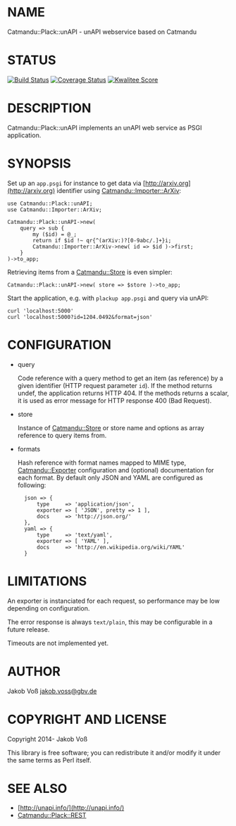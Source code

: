 # NAME

Catmandu::Plack::unAPI - unAPI webservice based on Catmandu

# STATUS

[![Build Status](https://travis-ci.org/gbv/Catmandu-Plack-unAPI.png)](https://travis-ci.org/gbv/Catmandu-Plack-unAPI)
[![Coverage Status](https://coveralls.io/repos/gbv/Catmandu-Plack-unAPI/badge.png?branch=devel)](https://coveralls.io/r/gbv/Catmandu-Plack-unAPI?branch=devel)
[![Kwalitee Score](http://cpants.cpanauthors.org/dist/Catmandu-Plack-unAPI.png)](http://cpants.cpanauthors.org/dist/Catmandu-Plack-unAPI)

# DESCRIPTION

Catmandu::Plack::unAPI implements an unAPI web service as PSGI application.

# SYNOPSIS

Set up an `app.psgi` for instance to get data via [http://arxiv.org](http://arxiv.org)
identifier using [Catmandu::Importer::ArXiv](https://metacpan.org/pod/Catmandu::Importer::ArXiv):

    use Catmandu::Plack::unAPI;
    use Catmandu::Importer::ArXiv;

    Catmandu::Plack::unAPI->new(
        query => sub {
            my ($id) = @_;
            return if $id !~ qr{^(arXiv:)?[0-9abc/.]+}i;
            Catmandu::Importer::ArXiv->new( id => $id )->first;
        }
    )->to_app;

Retrieving items from a [Catmandu::Store](https://metacpan.org/pod/Catmandu::Store) is even simpler:

    Catmandu::Plack::unAPI->new( store => $store )->to_app;

Start the application, e.g. with `plackup app.psgi` and query via unAPI:

    curl 'localhost:5000'
    curl 'localhost:5000?id=1204.0492&format=json'

# CONFIGURATION

- query

    Code reference with a query method to get an item (as reference) by a given
    identifier (HTTP request parameter `id`). If the method returns undef, the
    application returns HTTP 404. If the methods returns a scalar, it is used as
    error message for HTTP response 400 (Bad Request).

- store

    Instance of [Catmandu::Store](https://metacpan.org/pod/Catmandu::Store) or store name and options as array reference to
    query items from.

- formats

    Hash reference with format names mapped to MIME type, [Catmandu::Exporter](https://metacpan.org/pod/Catmandu::Exporter)
    configuration and (optional) documentation for each format. By default only
    JSON and YAML are configured as following:

        json => {
            type     => 'application/json',
            exporter => [ 'JSON', pretty => 1 ],
            docs     => 'http://json.org/'
        },
        yaml => {
            type     => 'text/yaml',
            exporter => [ 'YAML' ],
            docs     => 'http://en.wikipedia.org/wiki/YAML'
        }

# LIMITATIONS

An exporter is instanciated for each request, so performance may be low
depending on configuration.

The error response is always `text/plain`, this may be configurable in a
future release.

Timeouts are not implemented yet.

# AUTHOR

Jakob Voß <jakob.voss@gbv.de>

# COPYRIGHT AND LICENSE

Copyright 2014- Jakob Voß

This library is free software; you can redistribute it and/or modify
it under the same terms as Perl itself.

# SEE ALSO

- [http://unapi.info/](http://unapi.info/)
- [Catmandu::Plack::REST](https://metacpan.org/pod/Catmandu::Plack::REST)
